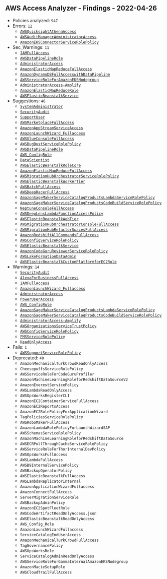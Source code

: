 ## AWS Access Analyzer - Findings - 2022-04-26

- Policies analyzed: `947`
- Errors: `12`
  - [`AWSQuicksightAthenaAccess`](./AWSQuicksightAthenaAccess.json)
  - [`AWSAuditManagerAdministratorAccess`](./AWSAuditManagerAdministratorAccess.json)
  - [`AmazonEKSConnectorServiceRolePolicy`](./AmazonEKSConnectorServiceRolePolicy.json)
- Sec_Warnings: `11`
  - [`IAMFullAccess`](./IAMFullAccess.json)
  - [`AWSDataPipelineRole`](./AWSDataPipelineRole.json)
  - [`AdministratorAccess`](./AdministratorAccess.json)
  - [`AmazonElasticMapReduceFullAccess`](./AmazonElasticMapReduceFullAccess.json)
  - [`AmazonDynamoDBFullAccesswithDataPipeline`](./AmazonDynamoDBFullAccesswithDataPipeline.json)
  - [`AWSServiceRoleForAmazonEKSNodegroup`](./AWSServiceRoleForAmazonEKSNodegroup.json)
  - [`AdministratorAccess-Amplify`](./AdministratorAccess-Amplify.json)
  - [`AmazonElasticMapReduceRole`](./AmazonElasticMapReduceRole.json)
  - [`AWSElasticBeanstalkService`](./AWSElasticBeanstalkService.json)
- Suggestions: `46`
  - [`SystemAdministrator`](./SystemAdministrator.json)
  - [`SecurityAudit`](./SecurityAudit.json)
  - [`SupportUser`](./SupportUser.json)
  - [`AWSMarketplaceFullAccess`](./AWSMarketplaceFullAccess.json)
  - [`AmazonAppStreamServiceAccess`](./AmazonAppStreamServiceAccess.json)
  - [`AmazonLaunchWizard_Fullaccess`](./AmazonLaunchWizard_Fullaccess.json)
  - [`AWSGlueConsoleFullAccess`](./AWSGlueConsoleFullAccess.json)
  - [`AWSBugBustServiceRolePolicy`](./AWSBugBustServiceRolePolicy.json)
  - [`AWSDataPipelineRole`](./AWSDataPipelineRole.json)
  - [`AWS_ConfigRole`](./AWS_ConfigRole.json)
  - [`DataScientist`](./DataScientist.json)
  - [`AWSElasticBeanstalkRoleCore`](./AWSElasticBeanstalkRoleCore.json)
  - [`AmazonElasticMapReduceFullAccess`](./AmazonElasticMapReduceFullAccess.json)
  - [`AWSMigrationHubOrchestratorServiceRolePolicy`](./AWSMigrationHubOrchestratorServiceRolePolicy.json)
  - [`AWSElasticBeanstalkWorkerTier`](./AWSElasticBeanstalkWorkerTier.json)
  - [`AWSBatchFullAccess`](./AWSBatchFullAccess.json)
  - [`AWSDeepRacerFullAccess`](./AWSDeepRacerFullAccess.json)
  - [`AmazonSageMakerServiceCatalogProductsLambdaServiceRolePolicy`](./AmazonSageMakerServiceCatalogProductsLambdaServiceRolePolicy.json)
  - [`AmazonSageMakerServiceCatalogProductsCodeBuildServiceRolePolicy`](./AmazonSageMakerServiceCatalogProductsCodeBuildServiceRolePolicy.json)
  - [`NeptuneConsoleFullAccess`](./NeptuneConsoleFullAccess.json)
  - [`AWSDeepLensLambdaFunctionAccessPolicy`](./AWSDeepLensLambdaFunctionAccessPolicy.json)
  - [`AWSElasticBeanstalkWebTier`](./AWSElasticBeanstalkWebTier.json)
  - [`AWSMigrationHubOrchestratorConsoleFullAccess`](./AWSMigrationHubOrchestratorConsoleFullAccess.json)
  - [`AWSMigrationHubRefactorSpacesFullAccess`](./AWSMigrationHubRefactorSpacesFullAccess.json)
  - [`AmazonRedshiftAllCommandsFullAccess`](./AmazonRedshiftAllCommandsFullAccess.json)
  - [`AWSConfigServiceRolePolicy`](./AWSConfigServiceRolePolicy.json)
  - [`AWSElasticBeanstalkService`](./AWSElasticBeanstalkService.json)
  - [`AmazonCodeGuruReviewerServiceRolePolicy`](./AmazonCodeGuruReviewerServiceRolePolicy.json)
  - [`AWSLakeFormationDataAdmin`](./AWSLakeFormationDataAdmin.json)
  - [`AWSElasticBeanstalkCustomPlatformforEC2Role`](./AWSElasticBeanstalkCustomPlatformforEC2Role.json)
- Warnings: `14`
  - [`SecurityAudit`](./SecurityAudit.json)
  - [`AlexaForBusinessFullAccess`](./AlexaForBusinessFullAccess.json)
  - [`IAMFullAccess`](./IAMFullAccess.json)
  - [`AmazonLaunchWizard_Fullaccess`](./AmazonLaunchWizard_Fullaccess.json)
  - [`AdministratorAccess`](./AdministratorAccess.json)
  - [`PowerUserAccess`](./PowerUserAccess.json)
  - [`AWS_ConfigRole`](./AWS_ConfigRole.json)
  - [`AmazonSageMakerServiceCatalogProductsLambdaServiceRolePolicy`](./AmazonSageMakerServiceCatalogProductsLambdaServiceRolePolicy.json)
  - [`AmazonSageMakerServiceCatalogProductsCodeBuildServiceRolePolicy`](./AmazonSageMakerServiceCatalogProductsCodeBuildServiceRolePolicy.json)
  - [`AdministratorAccess-Amplify`](./AdministratorAccess-Amplify.json)
  - [`AWSOrganizationsServiceTrustPolicy`](./AWSOrganizationsServiceTrustPolicy.json)
  - [`AWSConfigServiceRolePolicy`](./AWSConfigServiceRolePolicy.json)
  - [`FMSServiceRolePolicy`](./FMSServiceRolePolicy.json)
  - [`ReadOnlyAccess`](./ReadOnlyAccess.json)
- Fails: `1`
  - [`AWSSupportServiceRolePolicy`](./AWSSupportServiceRolePolicy.json)
- Deprecated: `40`
  - `AmazonMechanicalTurkCrowdReadOnlyAccess`
  - `CheesepuffsServiceRolePolicy`
  - `AWSServiceRoleForCodeGuruProfiler`
  - `AmazonMachineLearningRoleforRedshiftDataSourceV2`
  - `AmazonEverestServicePolicy`
  - `AWSLambdaReadOnlyAccess`
  - `AWSOpsWorksRegisterCLI`
  - `AmazonEC2ContainerServiceFullAccess`
  - `AmazonEC2ReportsAccess`
  - `AmazonEC2RolePolicyForApplicationWizard`
  - `TagPoliciesServiceRolePolicy`
  - `AWSRoboMakerFullAccess`
  - `AmazonLambdaRolePolicyForLaunchWizardSAP`
  - `AWSSchemasServiceRolePolicy`
  - `AmazonMachineLearningRoleforRedshiftDataSource`
  - `AWSECRPullThroughCacheServiceRolePolicy`
  - `AWSServiceRoleForThorInternalDevPolicy`
  - `AWSOpsWorksFullAccess`
  - `AWSLambdaFullAccess`
  - `AWSB9InternalServicePolicy`
  - `AWSBackupOperatorPolicy`
  - `AWSElasticBeanstalkFullAccess`
  - `AWSLambdaReplicatorInternal`
  - `AmazonApplicationWizardFullaccess`
  - `AmazonConnectFullAccess`
  - `ServerMigrationServiceRole`
  - `AWSBackupAdminPolicy`
  - `AmazonEC2SpotFleetRole`
  - `AWSCodeArtifactReadOnlyAccess.json`
  - `AWSElasticBeanstalkReadOnlyAccess`
  - `AWS_Config_Role`
  - `AmazonLaunchWizardFullaccess`
  - `ServiceCatalogEndUserAccess`
  - `AmazonMechanicalTurkCrowdFullAccess`
  - `TagGovernancePolicy`
  - `AWSOpsWorksRole`
  - `ServiceCatalogAdminReadOnlyAccess`
  - `AWSServiceRoleForGammaInternalAmazonEKSNodegroup`
  - `AmazonMacieSetupRole`
  - `AWSCloudTrailFullAccess`
